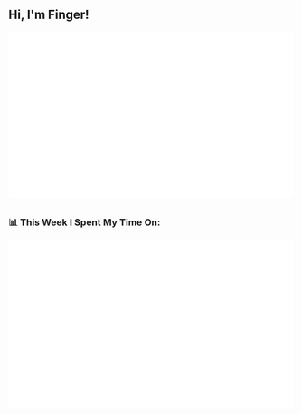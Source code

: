 <h2> Hi, I'm Finger!</h2>

<img align="right" src="https://raw.githubusercontent.com/spianmo/github-stats/master/generated/overview.svg#gh-light-mode-only">

<!-- <img align="right" height="160em" src="https://github-readme-stats-eight-theta.vercel.app/api/top-langs/?username=spianmo&layout=compact&langs_count=8&theme=algolia"/>	 -->
	
```go
package main

type Me struct {
	Name   string
	Job    string
	Code   string
	Skills string
}

func main() {
	me := &Me{
		Name:   "Finger",
		Job:    "Client-side Engineer",
		Code:   "Java and C++ and Others",
		Skills: "Android Security NLP ^o^",
	}
	_ = me
}
```


<h3>📊 This Week I Spent My Time On:</h3>
<img align='right' src="https://raw.githubusercontent.com/spianmo/github-stats/master/generated/languages.svg#gh-light-mode-only">

<!--START_SECTION:waka-->

```text
Java                   34 hrs 10 mins  █████████████████▓░░░░░░░   70.57 %
XML                    9 hrs 6 mins    ████▓░░░░░░░░░░░░░░░░░░░░   18.81 %
Kotlin                 1 hr 42 mins    █░░░░░░░░░░░░░░░░░░░░░░░░   03.53 %
C++                    1 hr 3 mins     ▓░░░░░░░░░░░░░░░░░░░░░░░░   02.19 %
ObjectiveC             33 mins         ▒░░░░░░░░░░░░░░░░░░░░░░░░   01.16 %
Gradle                 29 mins         ▒░░░░░░░░░░░░░░░░░░░░░░░░   01.01 %
```

<!--END_SECTION:waka-->
